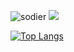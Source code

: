 ![sodier](https://soldierdate.herokuapp.com/?endDate=20231113)
<img src="https://img.shields.io/badge/Kotlin-0095D5?style=flat-square&logo=Kotlin&logoColor=white"/></a><br/>

[![Top Langs](https://github-readme-stats.vercel.app/api/top-langs/?username=tlgj255)](https://github.com/tlgj255/github-readme-stats)
